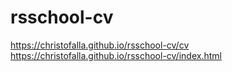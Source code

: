 # rsschool-cv
https://christofalla.github.io/rsschool-cv/cv
https://christofalla.github.io/rsschool-cv/index.html
